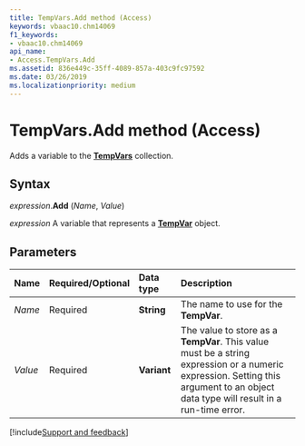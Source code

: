 ```yaml
---
title: TempVars.Add method (Access)
keywords: vbaac10.chm14069
f1_keywords:
- vbaac10.chm14069
api_name:
- Access.TempVars.Add
ms.assetid: 836e449c-35ff-4089-857a-403c9fc97592
ms.date: 03/26/2019
ms.localizationpriority: medium
---
```



# TempVars.Add method (Access)

Adds a variable to the **[TempVars](Access.TempVars.md)** collection.


## Syntax

_expression_.**Add** (_Name_, _Value_)

_expression_ A variable that represents a **[TempVar](Access.TempVar.md)** object.


## Parameters

|Name|Required/Optional|Data type|Description|
|:-----|:-----|:-----|:-----|
| _Name_|Required|**String**|The name to use for the **TempVar**.|
| _Value_|Required|**Variant**|The value to store as a **TempVar**. This value must be a string expression or a numeric expression. Setting this argument to an object data type will result in a run-time error.|



[!include[Support and feedback](~/includes/feedback-boilerplate.md)]
